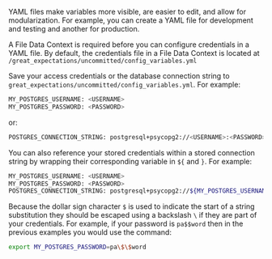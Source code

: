 YAML files make variables more visible, are easier to edit, and allow for modularization. For example, you can create a YAML file for development and testing and another for production.

A File Data Context is required before you can configure credentials in a YAML file.  By default, the credentials file in a File Data Context is located at `/great_expectations/uncommitted/config_variables.yml`

Save your access credentials or the database connection string to ``great_expectations/uncommitted/config_variables.yml``. For example:

```bash title="config_variables.yml"
MY_POSTGRES_USERNAME: <USERNAME>
MY_POSTGRES_PASSWORD: <PASSWORD>
```

or:

```bash title="config_variables.yml"
POSTGRES_CONNECTION_STRING: postgresql+psycopg2://<USERNAME>:<PASSWORD>@<HOST>:<PORT>/<DATABASE>
```

You can also reference your stored credentials within a stored connection string by wrapping their corresponding variable in `${` and `}`. For example:

```bash title="config_variables.yml"
MY_POSTGRES_USERNAME: <USERNAME>
MY_POSTGRES_PASSWORD: <PASSWORD>
POSTGRES_CONNECTION_STRING: postgresql+psycopg2://${MY_POSTGRES_USERNAME}:${MY_POSTGRES_PASSWORD}@<HOST>:<PORT>/<DATABASE>
```

Because the dollar sign character `$` is used to indicate the start of a string substitution they should be escaped using a backslash `\` if they are part of your credentials. For example, if your password is `pa$$word` then in the previous examples you would use the command:

```bash title="Terminal"
export MY_POSTGRES_PASSWORD=pa\$\$word
```
